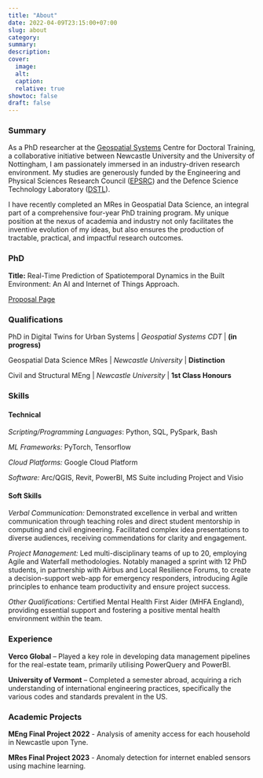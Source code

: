 ```yaml
---
title: "About"
date: 2022-04-09T23:15:00+07:00
slug: about
category:
summary:
description:
cover:
  image:
  alt:
  caption:
  relative: true
showtoc: false
draft: false
---
```

### Summary

As a PhD researcher at the [Geospatial Systems](https://geospatialcdt.ac.uk/) Centre for Doctoral Training, a collaborative initiative between Newcastle University and the University of Nottingham, I am passionately immersed in an industry-driven research environment. My studies are generously funded by the Engineering and Physical Sciences Research Council ([EPSRC](https://www.ukri.org/councils/epsrc/)) and the Defence Science Technology Laboratory ([DSTL](https://www.gov.uk/government/organisations/defence-science-and-technology-laboratory)).

I have recently completed an MRes in Geospatial Data Science, an integral part of a comprehensive four-year PhD training program. My unique position at the nexus of academia and industry not only facilitates the inventive evolution of my ideas, but also ensures the production of tractable, practical, and impactful research outcomes.

### PhD

**Title:** Real-Time Prediction of Spatiotemporal Dynamics in the Built Environment: An AI and Internet of Things Approach.

[Proposal Page](/projects/phd_proposal/)

### Qualifications
PhD in Digital Twins for Urban Systems | *Geospatial Systems CDT* | **(in progress)**

Geospatial Data Science MRes | *Newcastle University* | **Distinction**

Civil and Structural MEng | *Newcastle University* | **1st Class Honours**

### Skills

#### Technical

*Scripting/Programming Languages*: Python, SQL, PySpark, Bash

*ML Frameworks:* PyTorch, Tensorflow

*Cloud Platforms:* Google Cloud Platform

*Software:* Arc/QGIS, Revit, PowerBI, MS Suite including Project and Visio

#### Soft Skills

*Verbal Communication:* Demonstrated excellence in verbal and written communication through teaching roles and direct student mentorship in computing and civil engineering. Facilitated complex idea presentations to diverse audiences, receiving commendations for clarity and engagement.

*Project Management:* Led multi-disciplinary teams of up to 20, employing Agile and Waterfall methodologies. Notably managed a sprint with 12 PhD students, in partnership with Airbus and Local Resilience Forums, to create a decision-support web-app for emergency responders, introducing Agile principles to enhance team productivity and ensure project success.

*Other Qualifications:* Certified Mental Health First Aider (MHFA England), providing essential support and fostering a positive mental health environment within the team.

### Experience
**Verco Global** – Played a key role in developing data management pipelines for the real-estate team, primarily utilising PowerQuery and PowerBI.

**University of Vermont** – Completed a semester abroad, acquiring a rich understanding of international engineering practices, specifically the various codes and standards prevalent in the US.

### Academic Projects

**MEng Final Project 2022** - Analysis of amenity access for each household in Newcastle upon Tyne.

**MRes Final Project 2023** - Anomaly detection for internet enabled sensors using machine learning.

